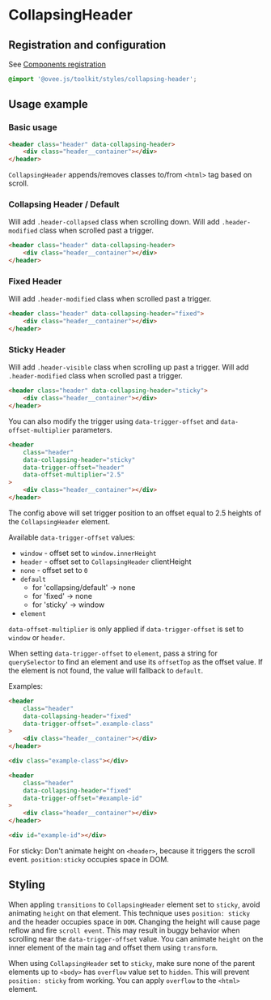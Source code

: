 # CollapsingHeader

## Registration and configuration

See [Components registration](/docs/registration.md#components)

```scss
@import '@ovee.js/toolkit/styles/collapsing-header';
```

## Usage example

### Basic usage

```html
<header class="header" data-collapsing-header>
    <div class="header__container"></div>
</header>
```

`CollapsingHeader` appends/removes classes to/from `<html>` tag based on scroll.

### Collapsing Header / Default

Will add `.header-collapsed` class when scrolling down.
Will add `.header-modified` class when scrolled past a trigger.

```html
<header class="header" data-collapsing-header>
    <div class="header__container"></div>
</header>
```

### Fixed Header

Will add `.header-modified` class when scrolled past a trigger.

```html
<header class="header" data-collapsing-header="fixed">
    <div class="header__container"></div>
</header>
```

### Sticky Header

Will add `.header-visible` class when scrolling up past a trigger.
Will add `.header-modified` class when scrolled past a trigger.

```html
<header class="header" data-collapsing-header="sticky">
    <div class="header__container"></div>
</header>
```

You can also modify the trigger using `data-trigger-offset` and `data-offset-multiplier` parameters.

```html
<header
	class="header"
	data-collapsing-header="sticky"
	data-trigger-offset="header"
	data-offset-multiplier="2.5"
>
    <div class="header__container"></div>
</header>
```

The config above will set trigger position to an offset equal to 2.5 heights of the `CollapsingHeader` element.

Available `data-trigger-offset` values:
- `window` - offset set to `window.innerHeight`
- `header` - offset set to `CollapsingHeader` clientHeight
- `none` - offset set to `0`
- `default`
	- for 'collapsing/default' -> none
	- for 'fixed' -> none
	- for 'sticky' -> window
- `element`

`data-offset-multiplier` is only applied if `data-trigger-offset` is set to `window` or `header`.

When setting `data-trigger-offset` to `element`, pass a string for `querySelector` to find an element and use its `offsetTop` as the offset value. If the element is not found, the value will fallback to `default`.

Examples:

```html
<header
	class="header"
	data-collapsing-header="fixed"
	data-trigger-offset=".example-class"
>
    <div class="header__container"></div>
</header>

<div class="example-class"></div>
```

```html
<header
	class="header"
	data-collapsing-header="fixed"
	data-trigger-offset="#example-id"
>
    <div class="header__container"></div>
</header>

<div id="example-id"></div>
```

For sticky:
	Don't animate height on `<header>`, because it triggers the scroll event. `position:sticky` occupies space in DOM.

## Styling

When appling `transitions` to `CollapsingHeader` element set to `sticky`, avoid animating `height` on that element. This technique uses `position: sticky` and the header occupies space in `DOM`. Changing the height will cause page reflow and fire `scroll event`. This may result in buggy behavior when scrolling near the `data-trigger-offset` value. You can animate `height` on the inner element of the main tag and offset them using `transform`.

When using `CollapsingHeader` set to `sticky`, make sure none of the parent elements up to `<body>` has `overflow` value set to `hidden`. This will prevent `position: sticky` from working. You can apply `overflow` to the `<html>` element.

